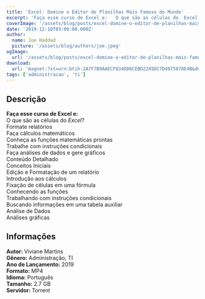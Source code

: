 ```yaml
---
title: 'Excel: Domine o Editor de Planilhas Mais Famoso do Mundo'
excerpt: 'Faça esse curso de Excel e:   O que são as células do  Excel ?  Formate relatórios  Faça cálculos matemáticos  Conheça as funções matemáticas prontas  Trabalhe com instruções condicionais  Faça análises de dados e gere gráficos  Conteúdo D'
coverImage: '/assets/blog/posts/excel-domine-o-editor-de-planilhas-mais-famoso-do-mundo.jpg'
date: '2019-12-10T03:00:00.000Z'
author:
  name: Joe Haddad
  picture: '/assets/blog/authors/joe.jpeg'
ogImage:
  url: '/assets/blog/posts/excel-domine-o-editor-de-planilhas-mais-famoso-do-mundo.jpg'
download:
  url: 'magnet:?xt=urn:btih:2A7F7B9AAECF834DD6CEBD2245DC7D4975878E4B&dn=Excel%20-%20Domine%20o%20editor%20de%20planilhas%20mais%20famoso%20do%20mundo&tr=udp%3a%2f%2ftracker.openbittorrent.com%3a1337%2fannounce&tr=udp%3a%2f%2ftracker.opentrackr.org%3a1337%2fannounce'
tags: ['administracao', 'ti']
---
```

<h2>Descrição</h2>
<p></p><p><strong>Faça esse curso de Excel e:</strong><br/> O que são as células do <em>Excel</em>?<br/> Formate relatórios<br/> Faça cálculos matemáticos<br/> Conheça as funções matemáticas prontas<br/> Trabalhe com instruções condicionais<br/> Faça análises de dados e gere gráficos<br/> Conteúdo Detalhado<br/> Conceitos Iniciais<br/> Edição e Formatação de um relatório<br/> Introdução aos cálculos<br/> Fixação de células em uma fórmula<br/> Conhecendo as funções<br/> Trabalhando com instruções condicionais<br/> Buscando informações em uma tabela auxiliar<br/> Análise de Dados<br/> Análises gráficas</p><h2>Informações</h2><p><strong>Autor: </strong>Viviane Martins<br/><strong>Gênero:</strong> Administração, TI<br/><strong>Ano de Lançamento:</strong> 2019<br/><strong>Formato:</strong> MP4<br/><strong>Idioma:</strong> Português<br/><strong>Tamanho:</strong> 2.7 GB<br/><strong>Servidor: </strong>Torrent</p>